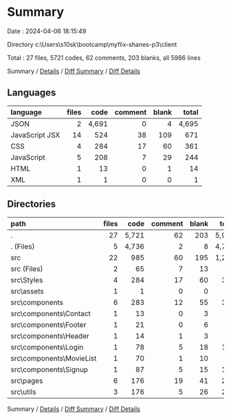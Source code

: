 # Summary

Date : 2024-04-06 18:15:49

Directory c:\\Users\\s10sk\\bootcamp\\myflix-shanes-p3\\client

Total : 27 files,  5721 codes, 62 comments, 203 blanks, all 5986 lines

Summary / [Details](details.md) / [Diff Summary](diff.md) / [Diff Details](diff-details.md)

## Languages
| language | files | code | comment | blank | total |
| :--- | ---: | ---: | ---: | ---: | ---: |
| JSON | 2 | 4,691 | 0 | 4 | 4,695 |
| JavaScript JSX | 14 | 524 | 38 | 109 | 671 |
| CSS | 4 | 284 | 17 | 60 | 361 |
| JavaScript | 5 | 208 | 7 | 29 | 244 |
| HTML | 1 | 13 | 0 | 1 | 14 |
| XML | 1 | 1 | 0 | 0 | 1 |

## Directories
| path | files | code | comment | blank | total |
| :--- | ---: | ---: | ---: | ---: | ---: |
| . | 27 | 5,721 | 62 | 203 | 5,986 |
| . (Files) | 5 | 4,736 | 2 | 8 | 4,746 |
| src | 22 | 985 | 60 | 195 | 1,240 |
| src (Files) | 2 | 65 | 7 | 13 | 85 |
| src\\Styles | 4 | 284 | 17 | 60 | 361 |
| src\\assets | 1 | 1 | 0 | 0 | 1 |
| src\\components | 6 | 283 | 12 | 55 | 350 |
| src\\components\\Contact | 1 | 13 | 0 | 3 | 16 |
| src\\components\\Footer | 1 | 21 | 0 | 6 | 27 |
| src\\components\\Header | 1 | 14 | 1 | 3 | 18 |
| src\\components\\Login | 1 | 78 | 5 | 18 | 101 |
| src\\components\\MovieList | 1 | 70 | 1 | 10 | 81 |
| src\\components\\Signup | 1 | 87 | 5 | 15 | 107 |
| src\\pages | 6 | 176 | 19 | 41 | 236 |
| src\\utils | 3 | 176 | 5 | 26 | 207 |

Summary / [Details](details.md) / [Diff Summary](diff.md) / [Diff Details](diff-details.md)